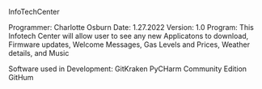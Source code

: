 InfoTechCenter

Programmer: Charlotte Osburn
Date: 1.27.2022
Version: 1.0
Program: This Infotech Center will allow user to see any new Applicatons to download, Firmware updates, Welcome Messages, Gas Levels and Prices, Weather details, and Music

Software used in Development:
GitKraken
PyCHarm Community Edition
GitHum
